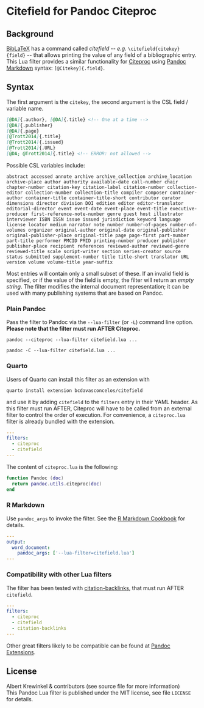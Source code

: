 # Citefield for Pandoc Citeproc

<!-- [![GitHub build status][CI badge]][CI workflow] [CI badge]: https://img.shields.io/github/actions/workflow/status/pandoc-ext/citefield/ci.yaml?logo=github&branch=main [CI workflow]: https://github.com/pandoc-ext/citefield/actions/workflows/ci.yaml -->

## Background

[BibLaTeX](https://mirrors.ibiblio.org/CTAN/macros/latex/contrib/biblatex/doc/biblatex.pdf) has a command called *citefield* -- *e.g.* `\citefield{citekey}{field}` -- that allows printing the value of any field of a bibliographic entry. This Lua filter provides a similar functionality for [Citeproc](https://github.com/jgm/citeproc) using [Pandoc Markdown](https://pandoc.org/MANUAL.html#pandocs-markdown) syntax: `[@Citekey]{.field}`.

## Syntax

The first argument is the `citekey`, the second argument is the CSL field / variable name. 

``` markdown
[@DA]{.author}, [@DA]{.title} <!-- One at a time -->
[@DA]{.publisher}
[@DA]{.page}
[@Trott2014]{.title}
[@Trott2014]{.issued}
[@Trott2014]{.URL}
[@DA; @Trott2014]{.title} <!-- ERROR: not allowed -->
```

Possible CSL variables include: 

```
abstract accessed annote archive archive_collection archive_location archive-place author authority available-date call-number chair chapter-number citation-key citation-label citation-number collection-editor collection-number collection-title compiler composer container-author container-title container-title-short contributor curator dimensions director division DOI edition editor editor-translator editorial-director event event-date event-place event-title executive-producer first-reference-note-number genre guest host illustrator interviewer ISBN ISSN issue issued jurisdiction keyword language license locator medium narrator note number number-of-pages number-of-volumes organizer original-author original-date original-publisher original-publisher-place original-title page page-first part-number part-title performer PMCID PMID printing-number producer publisher publisher-place recipient references reviewed-author reviewed-genre reviewed-title scale script-writer section series-creator source status submitted supplement-number title title-short translator URL version volume volume-title year-suffix
```

Most entries will contain only a small subset of these. If an invalid field is specified, or if the value of the field is empty, the filter will return an *empty string*. The filter modifies the internal document representation; it can be used with many publishing systems that are based on Pandoc.

### Plain Pandoc

Pass the filter to Pandoc via the `--lua-filter` (or `-L`) command
line option. **Please note that the filter must run AFTER Citeproc.**

    pandoc --citeproc --lua-filter citefield.lua ...

    pandoc -C --lua-filter citefield.lua ...

### Quarto

Users of Quarto can install this filter as an extension with

    quarto install extension bcdavasconcelos/citefield

and use it by adding `citefield` to the `filters` entry in their YAML header. As this filter must run AFTER, Citeproc will have to be called from an external filter to control the order of execution. For convenience, a `citeproc.lua` filter is already bundled with the extension.

``` yaml
---
filters:
  - citeproc
  - citefield
---
```

The content of `citeproc.lua` is the following:

```lua
function Pandoc (doc)
  return pandoc.utils.citeproc(doc)
end
```

### R Markdown

Use `pandoc_args` to invoke the filter. See the [R Markdown
Cookbook](https://bookdown.org/yihui/rmarkdown-cookbook/lua-filters.html)
for details.

``` yaml
---
output:
  word_document:
    pandoc_args: ['--lua-filter=citefield.lua']
---
```

### Compatibility with other Lua filters

The filter has been tested with [citation-backlinks](https://github.com/tarleb/citation-backlinks), that must run AFTER `citefield`.

``` yaml
---
filters:
  - citeproc
  - citefield
  - citation-backlinks
---
```

Other great filters likely to be compatible can be found at [Pandoc Extensions](https://github.com/pandoc-ext?type=source). 


License
------------------------------------------------------------------
Albert Krewinkel & contributors (see source file for more information)  
This Pandoc Lua filter is published under the MIT license, see 
file `LICENSE` for details.
